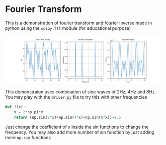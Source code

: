 # Fourier Transform

This is a demonstration of fourier transform and fourier inverse made in
python using the `scipy.fft` module (for educational purpose)

![Fourier transform demonstration](fft_demonstration.png "Fourier transform demonstration")

This demonstraion uses combination of sine waves of 2Hz, 4Hz and 8Hz.
You may play with the `driver.py` file to try this with other frequencies

```py
def f(x):
    x = 2*np.pi*x
    return (np.sin(2*x)+np.sin(4*x)+np.sin(8*x))+2.5
```
Just change the coefficient of x inside the sin functions to change the frequency.
You may also add more number of sin function by just adding more `np.sin` functions
